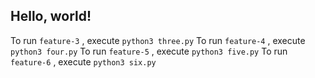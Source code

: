 ## Hello, world!

To run `feature-3` , execute `python3 three.py`
To run `feature-4` , execute `python3 four.py`
To run `feature-5` , execute `python3 five.py`
To run `feature-6` , execute `python3 six.py`


